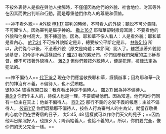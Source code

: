 不按外表待人是指在與他人接觸時，不僅僅因為他們的外貌、社會地位、財富等外在因素而做出判断和行動，而是尊重他們作為人的尊嚴和價值。

==神不看外貌== #外貌
[申1:17](https://springbible.fhl.net/Bible2/cgic201/read201.cgi?ver=big5&na=0&chap=154&ft=0&temp=231) 審判的時候，不可看人的外貌；聽訟不可分貴賤，不可懼怕人，因為審判是屬乎神的。
[撒上16:7](https://springbible.fhl.net/Bible2/cgic201/read201.cgi?ver=big5&na=0&chap=252&ft=0&temp=231) 耶和華卻對撒母耳說：不要看他的外貌和他身材高大，我不揀選他。因為，耶和華不像人看人：人是看外貌；耶和華是看內心。
[約7:24](https://springbible.fhl.net/Bible2/cgic201/read201.cgi?ver=big5&na=0&chap=1004&ft=0&temp=231) 不可按外貌斷定是非，總要按公平斷定是非。
[林後5:16](https://springbible.fhl.net/Bible2/cgic201/read201.cgi?ver=big5&na=0&chap=1083&ft=0&temp=231) 所以，我們從今以後，不憑著外貌（原文是肉體；本節同）認人了。雖然憑著外貌認過基督，如今卻不再這樣認他了
[雅2:1](https://springbible.fhl.net/Bible2/cgic201/read201.cgi?ver=big5&na=0&chap=1148&ft=0&temp=231) 我的弟兄們，你們信奉我們榮耀的主耶穌基督，便不可按著外貌待人。
[雅2:9](https://springbible.fhl.net/Bible2/cgic201/read201.cgi?ver=big5&na=0&chap=1148&ft=0&temp=231) 但你們若按外貌待人，便是犯罪，被律法定為犯法的。

==神不偏待人==
[代下19:7](https://springbible.fhl.net/Bible2/cgic201/read201.cgi?ver=big5&na=0&chap=386&ft=0&temp=109) 現在你們應當敬畏耶和華，謹慎辦事；因為耶和華─我們的神沒有不義，不偏待人，也不受賄賂。    
[徒10:34](https://springbible.fhl.net/Bible2/cgic201/read201.cgi?ver=big5&na=0&chap=1028&ft=0&temp=109) 彼得就開口說：我真看出神是不偏待人。
[羅2:11](https://springbible.fhl.net/Bible2/cgic201/read201.cgi?ver=big5&na=0&chap=1048&ft=0&temp=109) 因為神不偏待人。    
[弗6:9](https://springbible.fhl.net/Bible2/cgic201/read201.cgi?ver=big5&na=0&chap=1103&ft=0&temp=109) 你們作主人的，待僕人也是一理，不要威嚇他們。因為知道，他們和你們同有一位主在天上；他並不偏待人。
[西3:25](https://springbible.fhl.net/Bible2/cgic201/read201.cgi?ver=big5&na=0&chap=1110&ft=0&temp=109) 那行不義的必受不義的報應；主並不偏待人。
[彼前1:17](https://springbible.fhl.net/Bible2/cgic201/read201.cgi?ver=big5&na=0&chap=1152&ft=0&temp=109) 你們既稱那不偏待人，按各人行為審判人的主為父，就當存敬畏的心度你們在世寄居的日子，
太5:45, 48 這樣就可以作你們天父的兒子；==因為他叫日頭照好人，也照歹人；降雨給義人，也給不義的人。所以，你們要完全，像你們的天父完全一樣。==


